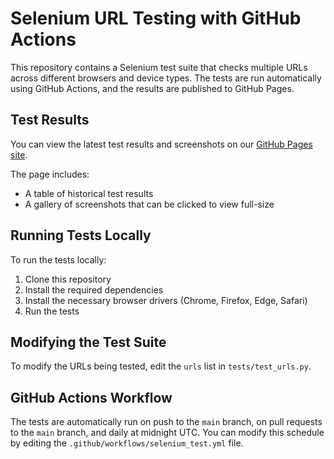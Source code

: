 # Selenium URL Testing with GitHub Actions

This repository contains a Selenium test suite that checks multiple URLs across different browsers and device types. The tests are run automatically using GitHub Actions, and the results are published to GitHub Pages.

## Test Results

You can view the latest test results and screenshots on our [GitHub Pages site](https://yourusername.github.io/your-repo-name/).

The page includes:
- A table of historical test results
- A gallery of screenshots that can be clicked to view full-size

## Running Tests Locally

To run the tests locally:

1. Clone this repository
2. Install the required dependencies
3. Install the necessary browser drivers (Chrome, Firefox, Edge, Safari)
4. Run the tests

## Modifying the Test Suite

To modify the URLs being tested, edit the `urls` list in `tests/test_urls.py`.

## GitHub Actions Workflow

The tests are automatically run on push to the `main` branch, on pull requests to the `main` branch, and daily at midnight UTC. You can modify this schedule by editing the `.github/workflows/selenium_test.yml` file.